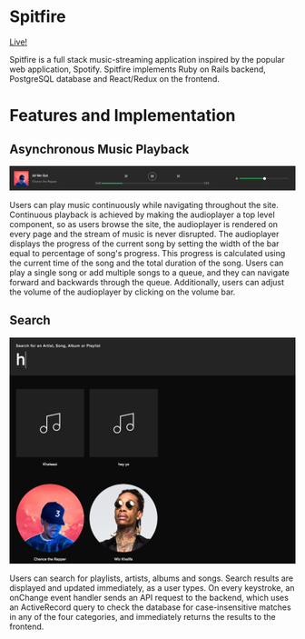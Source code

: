 # Spitfire
[Live!](http://spitfired/herokuapp.com)

Spitfire is a full stack music-streaming application inspired by the popular web application, Spotify. Spitfire implements Ruby on Rails backend, PostgreSQL database and React/Redux on the frontend.

# Features and Implementation

## Asynchronous Music Playback
![alt text](./app/assets/images/playbar.png)

Users can play music continuously while navigating throughout the site. Continuous playback is achieved by making the audioplayer a top level component, so as users browse the site, the audioplayer is rendered on every page and the stream of music is never disrupted. The audioplayer displays the progress of the current song by setting the width of the bar equal to percentage of song's progress. This progress is calculated using the current time of the song and the total duration of the song. Users can play a single song or add multiple songs to a queue, and they can navigate forward and backwards through the queue. Additionally, users can adjust the volume of the audioplayer by clicking on the volume bar.

## Search
![alt text](./app/assets/images/search.png)

Users can search for playlists, artists, albums and songs. Search results are displayed and updated immediately, as a user types. On every keystroke, an onChange event handler sends an API request to the backend, which uses an ActiveRecord query to check the database for case-insensitive matches in any of the four categories, and immediately returns the results to the frontend.

<!-- Playlist Creation
Users can create playlists, which are displayed in their music. They can add or remove tracks from the playlists, or delete the playlist entirely. -->
